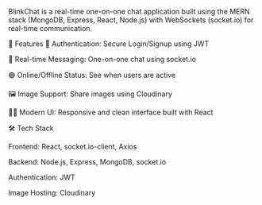 BlinkChat is a real-time one-on-one chat application built using the MERN stack (MongoDB, Express, React, Node.js) with WebSockets (socket.io) for real-time communication.

🚀 Features
🔐 Authentication: Secure Login/Signup using JWT

💬 Real-time Messaging: One-on-one chat using socket.io

🟢 Online/Offline Status: See when users are active

🖼️ Image Support: Share images using Cloudinary

🧑‍💻 Modern UI: Responsive and clean interface built with React

🛠️ Tech Stack

Frontend: React, socket.io-client, Axios

Backend: Node.js, Express, MongoDB, socket.io

Authentication: JWT

Image Hosting: Cloudinary

